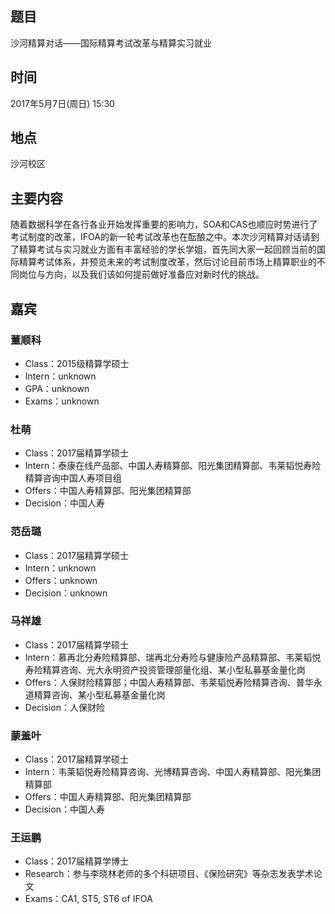 ## 题目
沙河精算对话——国际精算考试改革与精算实习就业

## 时间
2017年5月7日(周日) 15:30

## 地点
沙河校区

## 主要内容
随着数据科学在各行各业开始发挥重要的影响力，SOA和CAS也顺应时势进行了考试制度的改革，IFOA的新一轮考试改革也在酝酿之中。本次沙河精算对话请到了精算考试与实习就业方面有丰富经验的学长学姐，首先同大家一起回顾当前的国际精算考试体系，并预览未来的考试制度改革，然后讨论目前市场上精算职业的不同岗位与方向，以及我们该如何提前做好准备应对新时代的挑战。

## 嘉宾

### 董顺科
- Class：2015级精算学硕士
- Intern：unknown
- GPA：unknown
- Exams：unknown

### 杜萌
- Class：2017届精算学硕士
- Intern：泰康在线产品部、中国人寿精算部、阳光集团精算部、韦莱韬悦寿险精算咨询中国人寿项目组
- Offers：中国人寿精算部、阳光集团精算部
- Decision：中国人寿

### 范岳璐
- Class：2017届精算学硕士
- Intern：unknown
- Offers：unknown
- Decision：unknown

### 马祥雄
- Class：2017届精算学硕士
- Intern：慕再北分寿险精算部、瑞再北分寿险与健康险产品精算部、韦莱韬悦寿险精算咨询、光大永明资产投资管理部量化组、某小型私募基金量化岗
- Offers：人保财险精算部；中国人寿精算部、韦莱韬悦寿险精算咨询、普华永道精算咨询、某小型私募基金量化岗
- Decision：人保财险

### 蒙羞叶
- Class：2017届精算学硕士
- Intern：韦莱韬悦寿险精算咨询、光博精算咨询、中国人寿精算部、阳光集团精算部
- Offers：中国人寿精算部、阳光集团精算部
- Decision：中国人寿

### 王运鹏
- Class：2017届精算学博士
- Research：参与李晓林老师的多个科研项目、《保险研究》等杂志发表学术论文
- Exams：CA1, ST5, ST6 of IFOA
